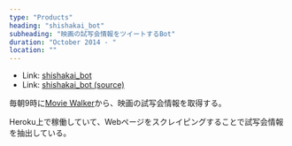 ```yaml
---
type: "Products"
heading: "shishakai_bot"
subheading: "映画の試写会情報をツイートするBot"
duration: "October 2014 - "
location: ""
---
```


- Link: [shishakai_bot](https://twitter.com/shishakai_bot)
- Link: [shishakai_bot (source)](https://github.com/speg03/shishakai_bot)

毎朝9時に[Movie Walker](http://movie.walkerplus.com/shisyakai/)から、映画の試写会情報を取得する。

Heroku上で稼働していて、Webページをスクレイピングすることで試写会情報を抽出している。
